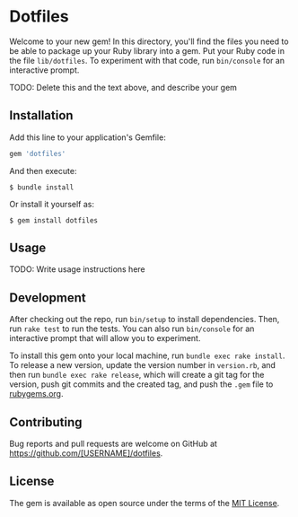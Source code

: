 # Dotfiles

Welcome to your new gem! In this directory, you'll find the files you need to be able to package up your Ruby library into a gem. Put your Ruby code in the file `lib/dotfiles`. To experiment with that code, run `bin/console` for an interactive prompt.

TODO: Delete this and the text above, and describe your gem

## Installation

Add this line to your application's Gemfile:

```ruby
gem 'dotfiles'
```

And then execute:

    $ bundle install

Or install it yourself as:

    $ gem install dotfiles

## Usage

TODO: Write usage instructions here

## Development

After checking out the repo, run `bin/setup` to install dependencies. Then, run `rake test` to run the tests. You can also run `bin/console` for an interactive prompt that will allow you to experiment.

To install this gem onto your local machine, run `bundle exec rake install`. To release a new version, update the version number in `version.rb`, and then run `bundle exec rake release`, which will create a git tag for the version, push git commits and the created tag, and push the `.gem` file to [rubygems.org](https://rubygems.org).

## Contributing

Bug reports and pull requests are welcome on GitHub at https://github.com/[USERNAME]/dotfiles.

## License

The gem is available as open source under the terms of the [MIT License](https://opensource.org/licenses/MIT).

